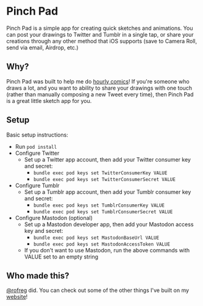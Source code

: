 # Pinch Pad

Pinch Pad is a simple app for creating quick sketches and animations. You can post your drawings to Twitter and Tumblr in a single tap, or share your creations through any other method that iOS supports (save to Camera Roll, send via email, Airdrop, etc.)

## Why?

Pinch Pad was built to help me do [hourly comics](https://www.pinchpad.com)! If you're someone who draws a lot, and you want to ability to share your drawings with one touch (rather than manually composing a new Tweet every time), then Pinch Pad is a great little sketch app for you.

## Setup

Basic setup instructions:

- Run `pod install`
- Configure Twitter
  - Set up a Twitter app account, then add your Twitter consumer key and secret:
    - `bundle exec pod keys set TwitterConsumerKey VALUE`
    - `bundle exec pod keys set TwitterConsumerSecret VALUE`
- Configure Tumblr
  - Set up a Tumblr app account, then add your Tumblr consumer key and secret:
    - `bundle exec pod keys set TumblrConsumerKey VALUE`
    - `bundle exec pod keys set TumblrConsumerSecret VALUE`
- Configure Mastodon (optional)
  - Set up a Mastodon developer app, then add your Mastodon access key and secret:
    - `bundle exec pod keys set MastodonBaseUrl VALUE`
    - `bundle exec pod keys set MastodonAccessToken VALUE`
  - If you don't want to use Mastodon, run the above commands with VALUE set to an empty string

## Who made this?

[@rofreg](https://github.com/rofreg) did. You can check out some of the other things I've built on my [website](https://rofreg.com)!
